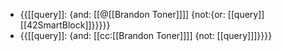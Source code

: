 - {{[[query]]: {and: [[@[[Brandon Toner]]]] {not:{or: [[query]] [[42SmartBlock]]}}}}}
- {{[[query]]: {and: [[cc:[[Brandon Toner]]]] {not: [[query]]]}}}}
